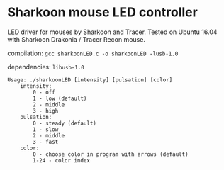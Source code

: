 # Sharkoon mouse LED controller
LED driver for mouses by Sharkoon and Tracer. Tested on Ubuntu 16.04 with Sharkoon Drakonia / Tracer Recon mouse.

compilation: `gcc sharkoonLED.c -o sharkoonLED -lusb-1.0`

dependencies: `libusb-1.0`

	Usage: ./sharkoonLED [intensity] [pulsation] [color]
		intensity:
			0 - off
			1 - low (default)
			2 - middle
			3 - high
		pulsation:
			0 - steady (default)
			1 - slow
			2 - middle
			3 - fast
		color:
			0 - choose color in program with arrows (default)
			1-24 - color index
